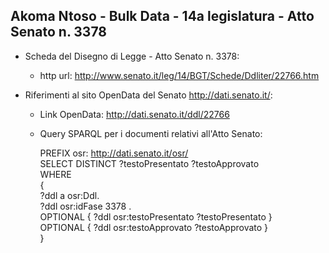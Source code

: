 ## Akoma Ntoso - Bulk Data - 14a legislatura - Atto Senato n. 3378 ##

* Scheda del Disegno di Legge - Atto Senato n. 3378:
	* http url: http://www.senato.it/leg/14/BGT/Schede/Ddliter/22766.htm

* Riferimenti al sito OpenData del Senato http://dati.senato.it/:
	* Link OpenData: http://dati.senato.it/ddl/22766
	* Query SPARQL per i documenti relativi all'Atto Senato:

        PREFIX osr: <http://dati.senato.it/osr/>  
		SELECT DISTINCT ?testoPresentato ?testoApprovato  
		WHERE  
		{  
		    ?ddl a osr:Ddl.  
		    ?ddl osr:idFase 3378 .  
		    OPTIONAL { ?ddl osr:testoPresentato ?testoPresentato }  
		    OPTIONAL { ?ddl osr:testoApprovato ?testoApprovato }  
		}
		
